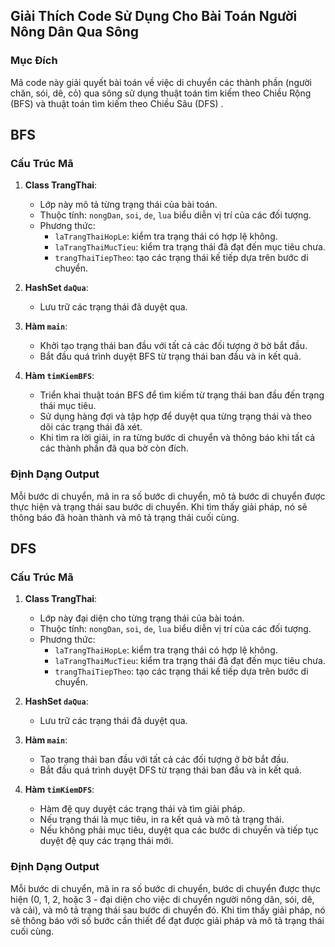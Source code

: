 ## Giải Thích Code Sử Dụng Cho Bài Toán Người Nông Dân Qua Sông
### Mục Đích
Mã code này giải quyết bài toán về việc di chuyển các thành phần (người chăn, sói, dê, cỏ) qua sông sử dụng thuật toán tìm kiếm theo Chiều Rộng (BFS) và thuật toán tìm kiếm theo Chiều Sâu (DFS) .

## BFS
### Cấu Trúc Mã

1. **Class TrangThai**:
    - Lớp này mô tả từng trạng thái của bài toán.
    - Thuộc tính: `nongDan`, `soi`, `de`, `lua` biểu diễn vị trí của các đối tượng.
    - Phương thức:
        - `laTrangThaiHopLe`: kiểm tra trạng thái có hợp lệ không.
        - `laTrangThaiMucTieu`: kiểm tra trạng thái đã đạt đến mục tiêu chưa.
        - `trangThaiTiepTheo`: tạo các trạng thái kế tiếp dựa trên bước di chuyển.

2. **HashSet `daQua`**:
    - Lưu trữ các trạng thái đã duyệt qua.

3. **Hàm `main`**:
    - Khởi tạo trạng thái ban đầu với tất cả các đối tượng ở bờ bắt đầu.
    - Bắt đầu quá trình duyệt BFS từ trạng thái ban đầu và in kết quả.

4. **Hàm `timKiemBFS`**:
    - Triển khai thuật toán BFS để tìm kiếm từ trạng thái ban đầu đến trạng thái mục tiêu.
    - Sử dụng hàng đợi và tập hợp để duyệt qua từng trạng thái và theo dõi các trạng thái đã xét.
    - Khi tìm ra lời giải, in ra từng bước di chuyển và thông báo khi tất cả các thành phần đã qua bờ còn đích.

### Định Dạng Output

Mỗi bước di chuyển, mã in ra số bước di chuyển, mô tả bước di chuyển được thực hiện và trạng thái sau bước di chuyển. Khi tìm thấy giải pháp, nó sẽ thông báo đã hoàn thành và mô tả trạng thái cuối cùng.

## DFS
### Cấu Trúc Mã

1. **Class TrangThai**:
    - Lớp này đại diện cho từng trạng thái của bài toán.
    - Thuộc tính: `nongDan`, `soi`, `de`, `lua` biểu diễn vị trí của các đối tượng.
    - Phương thức: 
        - `laTrangThaiHopLe`: kiểm tra trạng thái có hợp lệ không.
        - `laTrangThaiMucTieu`: kiểm tra trạng thái đã đạt đến mục tiêu chưa.
        - `trangThaiTiepTheo`: tạo các trạng thái kế tiếp dựa trên bước di chuyển.

2. **HashSet `daQua`**:
    - Lưu trữ các trạng thái đã duyệt qua.

3. **Hàm `main`**:
    - Tạo trạng thái ban đầu với tất cả các đối tượng ở bờ bắt đầu.
    - Bắt đầu quá trình duyệt DFS từ trạng thái ban đầu và in kết quả.

4. **Hàm `timKiemDFS`**:
    - Hàm đệ quy duyệt các trạng thái và tìm giải pháp.
    - Nếu trạng thái là mục tiêu, in ra kết quả và mô tả trạng thái.
    - Nếu không phải mục tiêu, duyệt qua các bước di chuyển và tiếp tục duyệt đệ quy các trạng thái mới.

### Định Dạng Output

Mỗi bước di chuyển, mã in ra số bước di chuyển, bước di chuyển được thực hiện (0, 1, 2, hoặc 3 - đại diện cho việc di chuyển người nông dân, sói, dê, và cải), và mô tả trạng thái sau bước di chuyển đó. Khi tìm thấy giải pháp, nó sẽ thông báo với số bước cần thiết để đạt được giải pháp và mô tả trạng thái cuối cùng.
